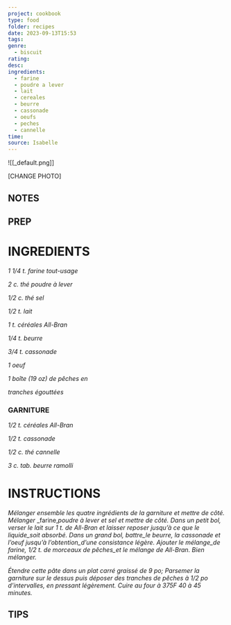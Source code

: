 ```yaml
---
project: cookbook
type: food
folder: recipes
date: 2023-09-13T15:53
tags: 
genre:
  - biscuit
rating: 
desc: 
ingredients:
  - farine
  - poudre a lever
  - lait
  - cereales
  - beurre
  - cassonade
  - oeufs
  - peches
  - cannelle
time: 
source: Isabelle
---
```


![[_default.png]]

[CHANGE PHOTO]


## NOTES




## PREP


# INGREDIENTS

_1 1/4 t. farine tout-usage_

_2 c. thé poudre à lever_

_1/2 c. thé sel_

_1/2 t. lait_

_1 t. céréales All-Bran_

_1/4 t. beurre_

_3/4 t. cassonade_

_1 oeuf_

_1 boîte (19 oz) de pêches en_

_tranches égouttées_


### GARNITURE

_1/2 t. céréales All-Bran_

_1/2 t. cassonade_

_1/2 c. thé cannelle_

_3 c. tab. beurre ramolli_




# INSTRUCTIONS

_Mélanger ensemble les quatre ingrédients_
_de la garniture et mettre de côté. Mélanger_
_farine,_poudre à lever et sel et mettre de_
_côté. Dans un petit bol, verser le lait sur 1_
_t. de All-Bran et laisser reposer jusqu’à ce_
_que le liquide_soit absorbé. Dans un grand bol,_
_battre_le beurre, la cassonade et l’oeuf jusqu’à_
_l’obtention_d’une consistance légère. Ajouter_
_le mélange_de farine, 1/2 t. de morceaux_
_de pêches_et le mélange de All-Bran. Bien_
_mélanger._

_Étendre cette pâte dans un plat carré graissé_
_de 9 po; Parsemer la garniture sur le dessus_
_puis déposer des tranches de pêches à 1/2_
_po d’intervalles, en pressant légèrement._
_Cuire au four à 375F 40 à 45 minutes._




## TIPS



